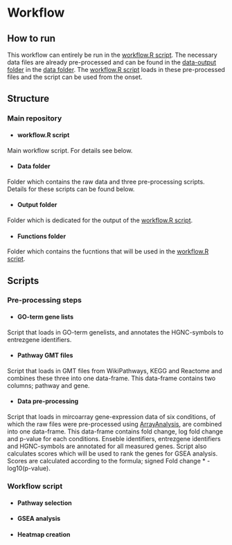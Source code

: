 # Workflow

## How to run
This workflow can entirely be run in the [workflow.R script](https://github.com/laurent2207/TiO2-scripts/blob/master/workflow.R). The necessary data files are already pre-processed and can be found in the [data-output folder](https://github.com/laurent2207/TiO2-scripts/tree/master/data/data-output) in the [data folder](https://github.com/laurent2207/TiO2-scripts/tree/master/data). The [workflow.R script](https://github.com/laurent2207/TiO2-scripts/blob/master/workflow.R) loads in these pre-processed files and the script can be used from the onset.  

## Structure

### Main repository
* #### workflow.R script
Main workflow script. For details see below.

* #### Data folder
Folder which contains the raw data and three pre-processing scripts. Details for these scripts can be found below. 

* #### Output folder
Folder which is dedicated for the output of the [workflow.R script](https://github.com/laurent2207/TiO2-scripts/blob/master/workflow.R).

* #### Functions folder
Folder which contains the fucntions that will be used in the [workflow.R script](https://github.com/laurent2207/TiO2-scripts/blob/master/workflow.R).

## Scripts

### Pre-processing steps
* #### GO-term gene lists
Script that loads in GO-term genelists, and annotates the HGNC-symbols to entrezgene identifiers.

* #### Pathway GMT files
Script that loads in GMT files from WikiPathways, KEGG and Reactome and combines these three into one data-frame. This data-frame contains two columns; pathway and gene.

* #### Data pre-processing
Script that loads in mircoarray gene-expression data of six conditions, of which the raw files were pre-processed using [ArrayAnalysis](arrayanalysis.org), are combined into one data-frame. This data-frame contains fold change, log fold change and p-value for each conditions. Enseble identifiers, entrezgene identifiers and HGNC-symbols are annotated for all measured genes. 
Script also calculates scores which will be used to rank the genes for GSEA analysis. Scores are calculated according to the formula; signed Fold change * -log10(p-value).

### Workflow script
* #### Pathway selection

* #### GSEA analysis

* #### Heatmap creation
